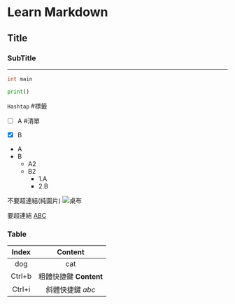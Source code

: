 # Learn Markdown
## Title
### SubTitle


--- 


``` c
int main
```


``` py
print()
```


`Hashtap` #標籤


- [ ] A  #清單
- [x] B


- A
- B
    - A2
    - B2
      - 1.A
      - 2.B
 

不要超連結(純圖片)
![桌布](https://i.imgur.com/S8TfoWh.png)

要超連結
[ABC](https://i.imgur.com/S8TfoWh.png)


### Table
|Index|Content|
|:-----:|:-----:|
|dog|cat|
|Ctrl+b|粗體快捷鍵 **Content**|
|Ctrl+i|斜體快捷鍵 *abc*|


 


